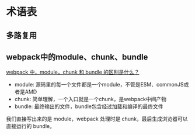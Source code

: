 # 术语表

## 多路复用

## webpack中的module、chunk、bundle

[webpack 中，module，chunk 和 bundle 的区别是什么？](https://www.cnblogs.com/skychx/p/webpack-module-chunk-bundle.html)

* module: 源码里的每一个文件都是一个module，不管是ESM、commonJS或者是AMD
* chunk: 简单理解，一个入口就是一个chunk，是webpack中间产物
* bundle: 最终输出的文件，bundle包含经过加载和编译的最终文件


我们直接写出来的是 module，webpack 处理时是 chunk，最后生成浏览器可以直接运行的 bundle。